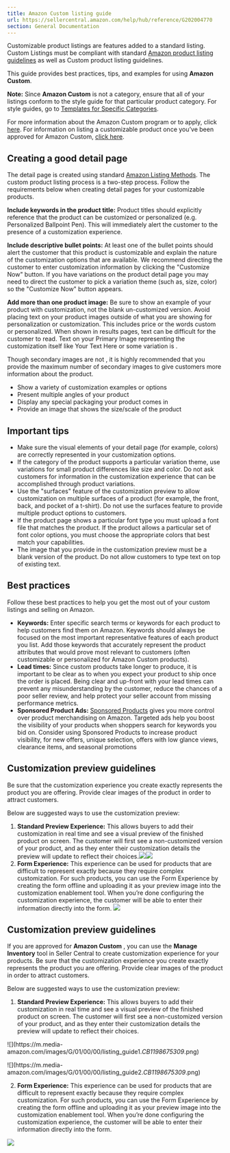 ```yaml
---
title: Amazon Custom listing guide
url: https://sellercentral.amazon.com/help/hub/reference/G202004770
section: General Documentation
---
```


Customizable product listings are features added to a standard listing. Custom
Listings must be compliant with standard [Amazon product listing
guidelines](/gp/help/G200421970) as well as Custom product listing guidelines.

This guide provides best practices, tips, and examples for using **Amazon
Custom**.

**Note:** Since **Amazon Custom** is not a category, ensure that all of your
listings conform to the style guide for that particular product category. For
style guides, go to [Templates for Specific Categories](/gp/help/201576440).

For more information about the Amazon Custom program or to apply, click
[here](/gp/help/201757520). For information on listing a customizable product
once you’ve been approved for Amazon Custom, [click here](/gp/help/201822780).

## Creating a good detail page

The detail page is created using standard [Amazon Listing
Methods](/gp/help/201576400). The custom product listing process is a two-step
process. Follow the requirements below when creating detail pages for your
customizable products.

**Include keywords in the product title:** Product titles should explicitly
reference that the product can be customized or personalized (e.g.
Personalized Ballpoint Pen). This will immediately alert the customer to the
presence of a customization experience.

**Include descriptive bullet points:** At least one of the bullet points
should alert the customer that this product is customizable and explain the
nature of the customization options that are available. We recommend directing
the customer to enter customization information by clicking the "Customize
Now" button. If you have variations on the product detail page you may need to
direct the customer to pick a variation theme (such as, size, color) so the
"Customize Now" button appears.

**Add more than one product image:** Be sure to show an example of your
product with customization, not the blank un-customized version. Avoid placing
text on your product images outside of what you are showing for
personalization or customization. This includes price or the words custom or
personalized. When shown in results pages, text can be difficult for the
customer to read. Text on your Primary Image representing the customization
itself like Your Text Here or some variation is .

Though secondary images are not , it is highly recommended that you provide
the maximum number of secondary images to give customers more information
about the product.

  * Show a variety of customization examples or options
  * Present multiple angles of your product
  * Display any special packaging your product comes in
  * Provide an image that shows the size/scale of the product

##  Important tips

  * Make sure the visual elements of your detail page (for example, colors) are correctly represented in your customization options.
  * If the category of the product supports a particular variation theme, use variations for small product differences like size and color. Do not ask customers for information in the customization experience that can be accomplished through product variations.
  * Use the "surfaces" feature of the customization preview to allow customization on multiple surfaces of a product (for example, the front, back, and pocket of a t-shirt). Do not use the surfaces feature to provide multiple product options to customers.
  * If the product page shows a particular font type you must upload a font file that matches the product. If the product allows a particular set of font color options, you must choose the appropriate colors that best match your capabilities.
  * The image that you provide in the customization preview must be a blank version of the product. Do not allow customers to type text on top of existing text. 

##  Best practices

Follow these best practices to help you get the most out of your custom
listings and selling on Amazon.

  * **Keywords:** Enter specific search terms or keywords for each product to help customers find them on Amazon. Keywords should always be focused on the most important representative features of each product you list. Add those keywords that accurately represent the product attributes that would prove most relevant to customers (often customizable or personalized for Amazon Custom products).
  * **Lead times:** Since custom products take longer to produce, it is important to be clear as to when you expect your product to ship once the order is placed. Being clear and up-front with your lead times can prevent any misunderstanding by the customer, reduce the chances of a poor seller review, and help protect your seller account from missing performance metrics.
  * **Sponsored Product Ads:** [Sponsored Products](https://services.amazon.com/content/sell-on-amazon/sponsored-products.htm) gives you more control over product merchandising on Amazon. Targeted ads help you boost the visibility of your products when shoppers search for keywords you bid on. Consider using Sponsored Products to increase product visibility, for new offers, unique selection, offers with low glance views, clearance items, and seasonal promotions

## Customization preview guidelines

Be sure that the customization experience you create exactly represents the
product you are offering. Provide clear images of the product in order to
attract customers.

Below are suggested ways to use the customization preview:

  

  1. **Standard Preview Experience:** This allows buyers to add their customization in real time and see a visual preview of the finished product on screen. The customer will first see a non-customized version of your product, and as they enter their customization details the preview will update to reflect their choices.![](https://m.media-amazon.com/images/G/01/Selected_Self_Ship_FAQ/3.png)![]( https://m.media-amazon.com/images/G/01/Selected_Self_Ship_FAQ/4.png)
  2. **Form Experience:** This experience can be used for products that are difficult to represent exactly because they require complex customization. For such products, you can use the Form Experience by creating the form offline and uploading it as your preview image into the customization enablement tool. When you’re done configuring the customization experience, the customer will be able to enter their information directly into the form. ![](https://m.media-amazon.com/images/G/01/Selected_Self_Ship_FAQ/5.png)

## Customization preview guidelines

If you are approved for **Amazon Custom** , you can use the **Manage
Inventory** tool in Seller Central to create customization experience for your
products. Be sure that the customization experience you create exactly
represents the product you are offering. Provide clear images of the product
in order to attract customers.

Below are suggested ways to use the customization preview:

  

  1. **Standard Preview Experience:** This allows buyers to add their customization in real time and see a visual preview of the finished product on screen. The customer will first see a non-customized version of your product, and as they enter their customization details the preview will update to reflect their choices.

![](https://m.media-
amazon.com/images/G/01/00/00/listing_guide1._CB1198675309_.png)

![](https://m.media-
amazon.com/images/G/01/00/00/listing_guide2._CB1198675309_.png)

  2. **Form Experience:** This experience can be used for products that are difficult to represent exactly because they require complex customization. For such products, you can use the Form Experience by creating the form offline and uploading it as your preview image into the customization enablement tool. When you’re done configuring the customization experience, the customer will be able to enter their information directly into the form. 

![](https://m.media-amazon.com/images/G/01/rainier/help/cust_formx.png)  

